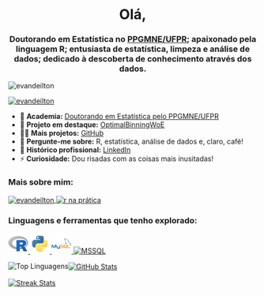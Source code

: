 <h1 align="center">Olá,</h1>
<h3 align="center">
  Doutorando em Estatística no <a href="http://www.prppg.ufpr.br/site/ppgmne/">PPGMNE/UFPR</a>;  
  apaixonado pela linguagem R;  
  entusiasta de estatística, limpeza e análise de dados;  
  dedicado à descoberta de conhecimento através dos dados.
</h3>

<p align="left">
  <img src="https://komarev.com/ghpvc/?username=evandeilton&label=Profile%20views&color=0e75b6&style=flat" alt="evandeilton" />
</p>

<p align="left">
  <a href="https://github.com/ryo-ma/github-profile-trophy">
    <img src="https://github-profile-trophy.vercel.app/?username=evandeilton" alt="evandeilton" />
  </a>
</p>

- 🌱 **Academia:** [Doutorando em Estatística pelo PPGMNE/UFPR](http://www.prppg.ufpr.br/site/ppgmne/)
- 🔭 **Projeto em destaque:** [OptimalBinningWoE](https://github.com/evandeilton/OptimalBinningWoE)
- 👨‍💻 **Mais projetos:** [GitHub](https://github.com/evandeilton)
- 💬 **Pergunte-me sobre:** R, estatística, análise de dados e, claro, café!
- 📄 **Histórico profissional:** [LinkedIn](https://www.linkedin.com/in/evandeilton/)
- ⚡ **Curiosidade:** Dou risadas com as coisas mais inusitadas!

<h3 align="left">Mais sobre mim:</h3>
<p align="left">
  <a href="https://linkedin.com/in/evandeilton" target="blank">
    <img align="center" src="https://raw.githubusercontent.com/rahuldkjain/github-profile-readme-generator/master/src/images/icons/Social/linked-in-alt.svg" alt="evandeilton" height="30" width="40" />
  </a>
  <a href="https://www.youtube.com/channel/UCbHEkQY0BHvc89wSxv6k6yg" target="blank">
    <img align="center" src="https://raw.githubusercontent.com/rahuldkjain/github-profile-readme-generator/master/src/images/icons/Social/youtube.svg" alt="r na prática" height="30" width="40" />
  </a>
</p>

<h3 align="left">Linguagens e ferramentas que tenho explorado:</h3>
<p align="left">
  <a href="https://www.r-project.org/" target="_blank" rel="noreferrer">
    <img src="https://raw.githubusercontent.com/devicons/devicon/master/icons/r/r-original.svg" alt="R" width="40" height="40"/>
  </a>
  <a href="https://www.python.org" target="_blank" rel="noreferrer">
    <img src="https://raw.githubusercontent.com/devicons/devicon/master/icons/python/python-original.svg" alt="Python" width="40" height="40"/>
  </a>
  <a href="https://www.mysql.com/" target="_blank" rel="noreferrer">
    <img src="https://raw.githubusercontent.com/devicons/devicon/master/icons/mysql/mysql-original-wordmark.svg" alt="MySQL" width="40" height="40"/>
  </a>
  <a href="https://www.microsoft.com/en-us/sql-server" target="_blank" rel="noreferrer">
    <img src="https://www.svgrepo.com/show/303229/microsoft-sql-server-logo.svg" alt="MSSQL" width="40" height="40"/>
<!--   </a>
  <a href="https://www.postgresql.org" target="_blank" rel="noreferrer">
    <img src="https://raw.githubusercontent.com/devicons/devicon/master/icons/postgresql/postgresql-original-wordmark.svg" alt="PostgreSQL" width="40" height="40"/>
  </a>
  <a href="https://azure.microsoft.com/en-in/" target="_blank" rel="noreferrer">
    <img src="https://www.vectorlogo.zone/logos/microsoft_azure/microsoft_azure-icon.svg" alt="Azure" width="40" height="40"/>
  </a>
  <a href="https://cloud.google.com" target="_blank" rel="noreferrer">
    <img src="https://www.vectorlogo.zone/logos/google_cloud/google_cloud-icon.svg" alt="GCP" width="40" height="40"/>
  </a>
  <a href="https://www.linux.org/" target="_blank" rel="noreferrer">
    <img src="https://raw.githubusercontent.com/devicons/devicon/master/icons/linux/linux-original.svg" alt="Linux" width="40" height="40"/>
  </a> -->
</p>

<p>
  <img align="left" src="https://github-readme-stats.vercel.app/api/top-langs?username=evandeilton&show_icons=true&locale=en&layout=compact" alt="Top Linguagens" />
</p>

<p>
  <img align="center" src="https://github-readme-stats.vercel.app/api?username=evandeilton&show_icons=true&locale=en" alt="GitHub Stats" />
</p>

<p>
  <img align="center" src="https://github-readme-streak-stats.herokuapp.com/?user=evandeilton&" alt="Streak Stats" />
</p>
